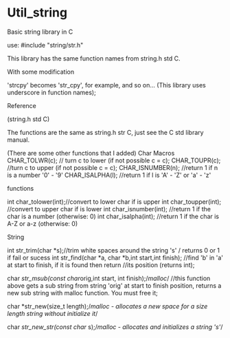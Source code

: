 # Util_string
Basic string library in C

use:  #include "string/str.h"

This library has the same function names from string.h std C.

With some modification

'strcpy' becomes 'str_cpy', for example, and so on... (This library uses underscore in function names);

Reference

(string.h std C)

The functions are the same as string.h str C, just see the C std library manual.

(There are some other functions that I added)
Char
Macros
CHAR_TOLWR(c); // turn c to lower (if not possible c = c);
CHAR_TOUPR(c); //turn c to upper (if not possible c = c);
CHAR_ISNUMBER(n); //return 1 if n is a number '0' - '9'
CHAR_ISALPHA(l); //return 1 if l is 'A' - 'Z' or 'a' - 'z'

functions

int char_tolower(int);//convert to lower char if is upper
int char_toupper(int); //convert to upper char if is lower
int char_isnumber(int); //return 1 if the char is a number (otherwise: 0)
int char_isalpha(int); //return 1 if the char is A-Z or a-z  (otherwise: 0)

String

int str_trim(char *s);//trim white spaces around the string 's' / returns 0 or 1 if fail or sucess
int str_find(char *a, char *b,int start,int finish); //find 'b' in 'a' at start to finish, if it is found then return
     //its position (returns int);

char *str_msub(const char*orig,int start, int finish);/*malloc*/
//this function above gets a sub string from string 'orig' at start to finish position, returns a new sub string with malloc function. You must free it;

char *str_new(size_t length);/*malloc - allocates a new space for a size length string without initialize it*/

char *str_new_str(const char* s);/*malloc - allocates and initializes a string 's'*/

